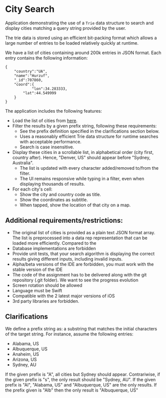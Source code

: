 # City Search

Application demonstrating the use of a `Trie` data structure to search and 
display cities matching a query string provided by the user.

The trie data is stored using an efficient bit-packing format which allows a 
large number of entries to be loaded relatively quickly at runtime.   

We have a list of cities containing around 200k entries in JSON format. Each 
entry contains the following information:

```
{
    "country":"UA",
    "name":"Hurzuf",
    "_id":707860,
    "coord":{
            "lon":34.283333,
        "lat":44.549999
    }
}
```

The application includes the following features:

* Load the list of cities from [here](cities.json).
* Filter the results by a given prefix string, following these requirements:
     * See the prefix definition specified in the clarifications section below.
     * Uses a reasonably efficient Trie data structure for runtime searches with acceptable performance. 
     * Search is case insensitive.
* Display these cities in a scrollable list, in alphabetical order (city first, country after). Hence, "Denver, US" should appear before "Sydney, Australia".
     * The list is updated with every character added/removed to/from the filter.
     * The UI remains responsive while typing in a filter, even when displaying thousands of results.
* For each city's cell:
     * Show the city and country code as title.
     * Show the coordinates as subtitle.
     * When tapped, show the location of that city on a map.

## Additional requirements/restrictions:

* The original list of cities is provided as a plain text JSON format array. The 
list is preprocessed into a data rep representation that can be loaded more 
efficiently. Compared to the 
* Database implementations are forbidden
* Provide unit tests, that your search algorithm is displaying the correct results giving
different inputs, including invalid inputs.
* Alpha/beta versions of the IDE are forbidden, you must work with the stable version of
the IDE
* The code of the assignment has to be delivered along with the git repository (.git folder).
We want to see the progress evolution
* Screen rotation should be allowed 
* Language must be Swift
* Compatible with the 2 latest major versions of iOS
* 3rd party libraries are forbidden.

## Clarifications

We define a prefix string as: a substring that matches the initial characters of the target string. For instance, assume the following entries:

* Alabama, US
* Albuquerque, US
* Anaheim, US
* Arizona, US
* Sydney, AU

If the given prefix is "A", all cities but Sydney should appear. Contrariwise, if the given prefix is "s", the only result should be "Sydney, AU".
If the given prefix is "Al", "Alabama, US" and "Albuquerque, US" are the only results.
If the prefix given is "Alb" then the only result is "Albuquerque, US"
